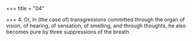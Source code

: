 +++
title = "04"

+++
4. Or, in (the case of) transgressions committed through the organ of vision, of hearing, of sensation, of smelling, and through thoughts, he also becomes pure by three suppressions of the breath.
